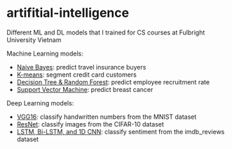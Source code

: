 # artifitial-intelligence
Different ML and DL models that I trained for CS courses at Fulbright University Vietnam

Machine Learning models:
- [Naive Bayes](Naive%20Bayes%20Classification.ipynb): predict travel insurance buyers
- [K-means](K-means%20Clustering.ipynb): segment credit card customers
- [Decision Tree & Random Forest](Descision%20Tree%20&%20Random%20Forest.ipynb): predict employee recruitment rate
- [Support Vector Machine](Support%20Vector%20Machine.ipynb): predict breast cancer

Deep Learning models:
- [VGG16](VGG16.ipynb): classify handwritten numbers from the MNIST dataset
- [ResNet](ResNet50v2.ipynb): classify images from the CIFAR-10 dataset
- [LSTM, Bi-LSTM, and 1D CNN](Recurrent%20Neural%20Networks.ipynb): classify sentiment from the imdb_reviews dataset
